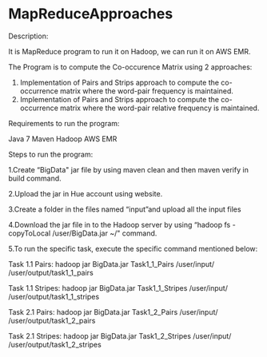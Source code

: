 # MapReduceApproaches

Description:

It is MapReduce program to run it on Hadoop, we can run it on AWS EMR.

The Program is to compute the Co-occurence Matrix using 2 approaches:

1. Implementation of Pairs and Strips approach to compute the co-occurrence matrix where the word-pair frequency is maintained.
2. Implementation of Pairs and Strips approach to compute the co-occurrence matrix where the word-pair relative frequency is maintained.

Requirements to run the program:

Java 7
Maven
Hadoop
AWS EMR

Steps to run the program:

1.Create “BigData" jar file by using maven clean and then maven verify in build command.

2.Upload the jar in Hue account using website.

3.Create a folder in the files named “input”and upload all the input files

4.Download the jar file in to the Hadoop server by using “hadoop fs -copyToLocal /user/BigData.jar ~/" command.

5.To run the specific task, execute the specific command mentioned below:

Task 1.1 Pairs:
hadoop jar BigData.jar Task1_1_Pairs /user/input/ /user/output/task1_1_pairs

Task 1.1 Stripes: 
hadoop jar BigData.jar Task1_1_Stripes /user/input/ /user/output/task1_1_stripes

Task 2.1 Pairs:
hadoop jar BigData.jar Task1_2_Pairs /user/input/ /user/output/task1_2_pairs

Task 2.1 Stripes:
hadoop jar BigData.jar Task1_2_Stripes /user/input/ /user/output/task1_2_stripes
